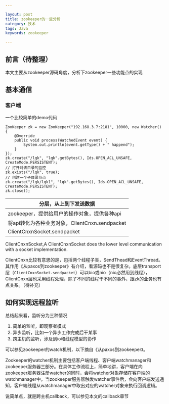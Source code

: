 ```yaml
---

layout: post
title: zookeeper的一些分析
category: 技术
tags: Java
keywords: zookeeper

---
```


## 前言（待整理） 

本文主要从zookeeper源码角度，分析下zookeeper一些功能点的实现

## 基本通信

### 客户端

一个比较简单的demo代码

	ZooKeeper zk = new ZooKeeper("192.168.3.7:2181", 10000, new Watcher() {
		@Override
		public void process(WatchedEvent event) {
			System.out.println(event.getType() + " happend");
		}
	});
	zk.create("/lqk", "lqk".getBytes(), Ids.OPEN_ACL_UNSAFE, CreateMode.PERSISTENT);
	// 打开对该目录的监控
	zk.exists("/lqk", true);
	// 创建一个子目录节点
	zk.create("/lqk/lqk1", "lqk".getBytes(), Ids.OPEN_ACL_UNSAFE, CreateMode.PERSISTENT);
	zk.close();
	

|分层，从上到下发送数据|
|---|
|zookeeper，提供给用户的操作对象，提供各种api|
|将api转化为各种业务对象，ClientCnxn.sendpacket|
|ClientCnxnSocket.sendpacket|

ClientCnxnSocket,A ClientCnxnSocket does the lower level communication with a socket implementation.

ClientCnxn比较有意思的是，包括两个线程子类，SendThead和EventThread。其作用《从paxos到zookeeper》有介绍，看源码也不是很复杂。底层transport层（`ClientCnxnSocket.sendpacket`）可以bio或nio（nio必然用到线程），ClientCnxn层也采用线程处理，除了不同的线程干不同的事外，跟zk的业务也有点关系。（待补充）

## 如何实现远程监听

总结起来看，监听分为三种情况

1. 简单的监听，即观察者模式
2. 异步监听，比如一个异步工作完成后干某事
3. 跨主机的监听，涉及到io和线程模型的协作

可以参见zookeeper的watch机制，以下摘自《从paxos到zookeeper》。

Zookeeper的watcher机制主要包括客户端线程、客户端watchmanager和zookeeper服务器三部分。在具体工作流程上，简单地讲，客户端在向zookeeper服务器注册watcher的同时，会将watcher对象存储在客户端的watchmanager中。当zookeeper服务器触发watcher事件后，会向客户端发送通知，客户端线程从watchmanager中取出对应的watcher对象来执行回调逻辑。

说简单点，就是跨主机callback，可以参见本文的callback章节